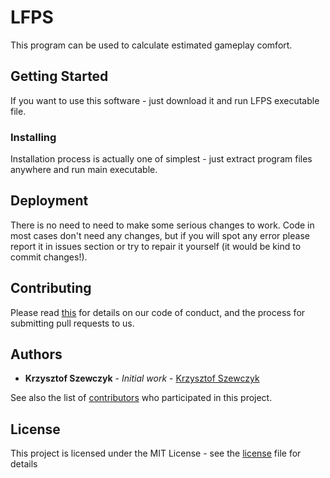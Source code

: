 # LFPS

This program can be used to calculate estimated gameplay comfort.

## Getting Started

If you want to use this software - just download it and run LFPS executable file.

### Installing

Installation process is actually one of simplest - just extract program files anywhere and run main executable.

## Deployment

There is no need to need to make some serious changes to work. Code in most cases don't need any changes, but if you will spot any error please report it in issues section or try to repair it yourself (it would be kind to commit changes!).

## Contributing
Please read [this](https://github.com/KrzysztofSzewczyk/LFPS/blob/master/CONTRIB.md) for details on our code of conduct, and the process for submitting pull requests to us.

## Authors

* **Krzysztof Szewczyk** - *Initial work* - [Krzysztof Szewczyk](https://github.com/KrzysztofSzewczyk)

See also the list of [contributors](https://github.com/KrzysztofSzewczyk/LFPS/blob/master/CONTRIBUTORS.md) who participated in this project.

## License

This project is licensed under the MIT License - see the [license](LICENSE) file for details
